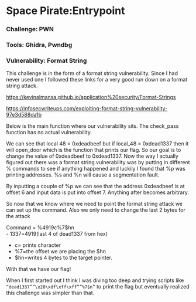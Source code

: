 # Space Pirate:Entrypoint

### Challenge: PWN

### Tools: Ghidra, Pwndbg

### Vulnerability: Format String

This challenge is in the form of a format string  vulnerability. Since I had never used one I followed these links for a very good run down on a format string attack.

https://kevinalmansa.github.io/application%20security/Format-Strings

https://infosecwriteups.com/exploiting-format-string-vulnerability-97e3d588da1b

Below is the main function where our vulnerability sits. The check_pass function has no actual vulnerability.




We can see that local 48 = 0xdeadbeef but if local_48 = 0xdead1337 then it will open_door which is the function that prints our flag. So our goal is to change the value of 0xdeadbeef to 0xdead1337.
Now the way I actually figured out there was a format string vulnerability was by putting in different % commands to see if anything happened and luckily I found that %p was printing addresses. %s and %n will cause a segmentation fault.




By inputting a couple of %p we can see that the address 0xdeadbeef is at offset 6 and input data is put into offset 7. Anything after becomes arbitrary.


So now that we know where we need to point the format string attack we can set up the command. Also we only need to change the last 2 bytes for the attack

Command = %4919c%7$hn	
	- 1337=4919(last 4 of dead1337 from hex) 
  - c= prints character
  - %7=the offset we are placing the $hn 
  - $hn=writes 4 bytes to the target pointer.






With that we have our flag!

When I first started out I think I was diving too deep and trying scripts like `“dead1337””\x20\xdf\xff\xff””%7$n”` to print the flag but eventually realized this challenge was simpler than that.

